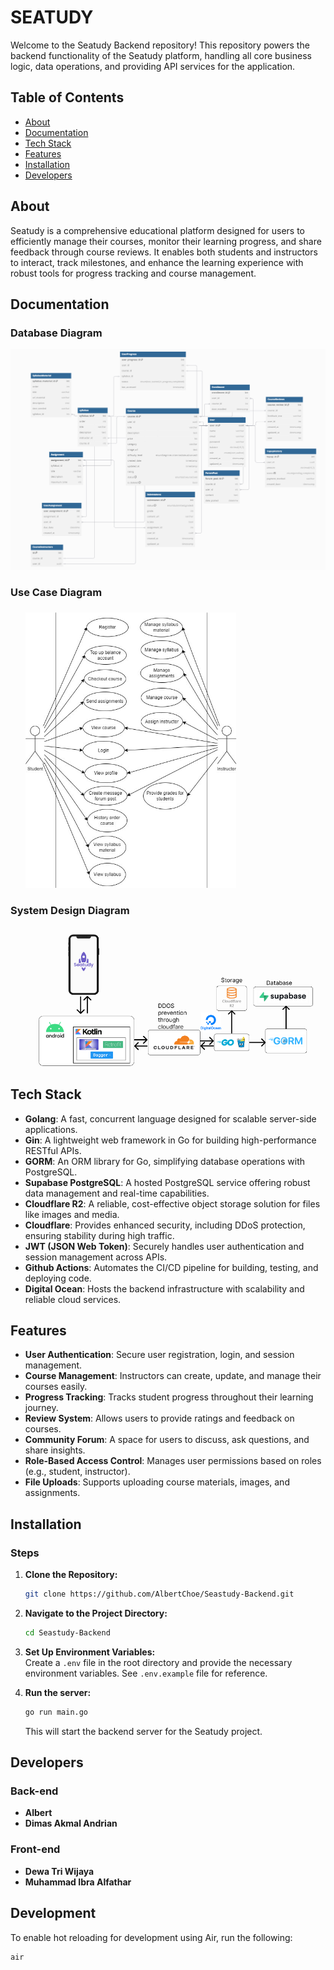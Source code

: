 # SEATUDY

Welcome to the Seatudy Backend repository! This repository powers the backend functionality of the Seatudy platform, handling all core business logic, data operations, and providing API services for the application.

## Table of Contents

- [About](#about)
- [Documentation](#documentation)
- [Tech Stack](#tech-stack)
- [Features](#features)
- [Installation](#installation)
- [Developers](#developers)

## About

Seatudy is a comprehensive educational platform designed for users to efficiently manage their courses, monitor their learning progress, and share feedback through course reviews. It enables both students and instructors to interact, track milestones, and enhance the learning experience with robust tools for progress tracking and course management.

## Documentation

### Database Diagram

![alt text](image.png)

### Use Case Diagram

![alt text](image-1.png)

### System Design Diagram

![alt text](image-2.png)

## Tech Stack

- **Golang**: A fast, concurrent language designed for scalable server-side applications.
- **Gin**: A lightweight web framework in Go for building high-performance RESTful APIs.
- **GORM**: An ORM library for Go, simplifying database operations with PostgreSQL.
- **Supabase PostgreSQL**: A hosted PostgreSQL service offering robust data management and real-time capabilities.
- **Cloudflare R2**: A reliable, cost-effective object storage solution for files like images and media.
- **Cloudflare**: Provides enhanced security, including DDoS protection, ensuring stability during high traffic.
- **JWT (JSON Web Token)**: Securely handles user authentication and session management across APIs.
- **Github Actions**: Automates the CI/CD pipeline for building, testing, and deploying code.
- **Digital Ocean**: Hosts the backend infrastructure with scalability and reliable cloud services.

## Features

- **User Authentication**: Secure user registration, login, and session management.
- **Course Management**: Instructors can create, update, and manage their courses easily.
- **Progress Tracking**: Tracks student progress throughout their learning journey.
- **Review System**: Allows users to provide ratings and feedback on courses.
- **Community Forum**: A space for users to discuss, ask questions, and share insights.
- **Role-Based Access Control**: Manages user permissions based on roles (e.g., student, instructor).
- **File Uploads**: Supports uploading course materials, images, and assignments.

## Installation

### Steps

1. **Clone the Repository:**
   ```bash
   git clone https://github.com/AlbertChoe/Seastudy-Backend.git
   ```
2. **Navigate to the Project Directory:**
   ```bash
   cd Seastudy-Backend
   ```
3. **Set Up Environment Variables:**  
   Create a `.env` file in the root directory and provide the necessary environment variables. See `.env.example` file for reference.

4. **Run the server:**
   ```bash
   go run main.go
   ```
   This will start the backend server for the Seatudy project.

## Developers

### Back-end

- **Albert**
- **Dimas Akmal Andrian**

### Front-end

- **Dewa Tri Wijaya**
- **Muhammad Ibra Alfathar**

## Development

To enable hot reloading for development using Air, run the following:

```bash
air
```
